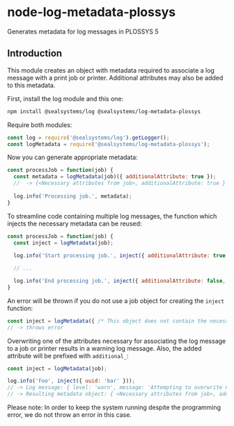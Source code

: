 # node-log-metadata-plossys

Generates metadata for log messages in PLOSSYS 5

## Introduction

This module creates an object with metadata required to associate a log message with a print job or printer. Additional attributes may also be added to this metadata.  

First, install the log module and this one:

```sh
npm install @sealsystems/log @sealsystems/log-metadata-plossys
```

Require both modules:

```javascript
const log = require('@sealsystems/log').getLogger();
const logMetadata = require('@sealsystems/log-metadata-plossys');
```

Now you can generate appropriate metadata:

```javascript
const processJob = function(job) {
  const metadata = logMetadata(job)({ additionalAttribute: true });
  //  -> {<Necessary attributes from job>, additionalAttribute: true }
  
  log.info('Processing job.', metadata);
}
```

To streamline code containing multiple log messages, the function which injects the necessary metadata can be reused:

```javascript
const processJob = function(job) {
  const inject = logMetadata(job);
  
  log.info('Start processing job.', inject({ additionalAttribute: true }));

  // ...

  log.info('End processing job.', inject({ additionalAttribute: false, anotherAttribute: 'foo' }));
}
```

An error will be thrown if you do not use a job object for creating the `inject` function:

```javascript
const inject = logMetadata({ /* This object does not contain the necessary attributes */ });
// -> throws error
```

Overwriting one of the attributes necessary for associating the log message to a job or printer results in a warning log message. Also, the added attribute will be prefixed with `additional_`:

```javascript
const inject = logMetadata(job);

log.info('Foo', inject({ uuid: 'bar' }));
// -> Log message: { level: 'warn', message: 'Attempting to overwrite necessary log metadata.', metadata: { additionalAttributes: ['uuid'] } }
// -> Resulting metadata object: { <Necessary attributes from job>, additional_uuid: 'bar' }
```

Please note: In order to keep the system running despite the programming error, we do not throw an error in this case.
